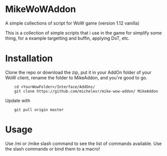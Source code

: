 MikeWoWAddon
==============

A simple collections of script for WoW game (version 1.12 vanilla)

This is a collection of simple scripts that i use in the game for simplify some thing, for a example targetting and buffin, applying DoT, etc. 

Installation
============

Clone the repo or download the zip, put it in your AddOn folder of your WoW client, rename the folder to MikeAddon, and you're good to go. 

        cd <YourWowFolder>/Interface/AddOns/
        git clone https://github.com/michelesr/mike-wow-addon/ MikeAddon
        
Update with
        
        git pull origin master

Usage
=====

Use /mi or /mike slash command to see the list of commands available. 
Use the slash commands or bind them to a macro!
